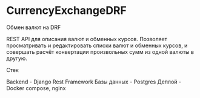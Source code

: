 # CurrencyExchangeDRF
Обмен валют на DRF

REST API для описания валют и обменных курсов.
Позволяет просматривать и редактировать списки валют и обменных курсов,
и совершать расчёт конвертации произвольных сумм из одной валюты в другую.

Стек 

Backend - Django Rest Framework
Базы данных - Postgres
Деплой - Docker compose, nginx
